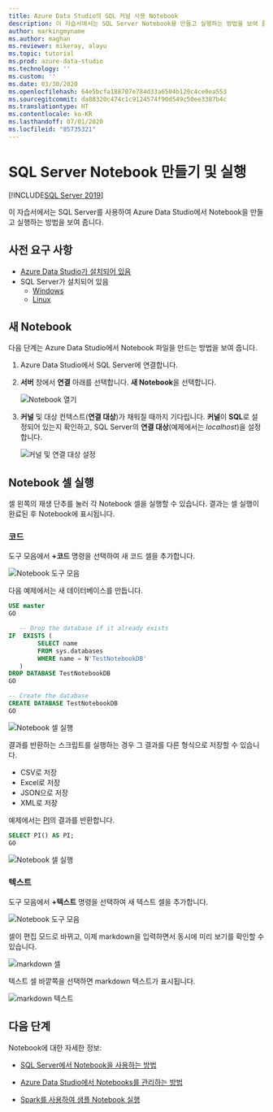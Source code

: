 ```yaml
---
title: Azure Data Studio의 SQL 커널 사용 Notebook
description: 이 자습서에서는 SQL Server Notebook을 만들고 실행하는 방법을 보여 줍니다.
author: markingmyname
ms.author: maghan
ms.reviewer: mikeray, alayu
ms.topic: tutorial
ms.prod: azure-data-studio
ms.technology: ''
ms.custom: ''
ms.date: 03/30/2020
ms.openlocfilehash: 64e5bcfa188707e784d33a6504b120c4ce0ea553
ms.sourcegitcommit: da88320c474c1c9124574f90d549c50ee3387b4c
ms.translationtype: HT
ms.contentlocale: ko-KR
ms.lasthandoff: 07/01/2020
ms.locfileid: "85735321"
---
```

# <a name="create-and-run-a-sql-server-notebook"></a>SQL Server Notebook 만들기 및 실행

[!INCLUDE[SQL Server 2019](../includes/applies-to-version/sqlserver2019.md)]

이 자습서에서는 SQL Server를 사용하여 Azure Data Studio에서 Notebook을 만들고 실행하는 방법을 보여 줍니다.

## <a name="prerequisites"></a>사전 요구 사항

- [Azure Data Studio가 설치되어 있음](download-azure-data-studio.md)
- SQL Server가 설치되어 있음
  - [Windows](../database-engine/install-windows/install-sql-server.md)
  - [Linux](../linux/sql-server-linux-setup.md)

## <a name="new-notebook"></a>새 Notebook

다음 단계는 Azure Data Studio에서 Notebook 파일을 만드는 방법을 보여 줍니다.

1. Azure Data Studio에서 SQL Server에 연결합니다.

2. **서버** 창에서 **연결** 아래를 선택합니다. **새 Notebook**을 선택합니다.

   ![Notebook 열기](media/notebook-tutorial/azure-data-studio-open-notebook.png)

3. **커널** 및 대상 컨텍스트(**연결 대상**)가 채워질 때까지 기다립니다. **커널**이 **SQL**로 설정되어 있는지 확인하고, SQL Server의 **연결 대상**(예제에서는 *localhost*)을 설정합니다.

   ![커널 및 연결 대상 설정](media/notebook-tutorial/set-kernel-and-attach-to.png)

## <a name="run-a-notebook-cell"></a>Notebook 셀 실행

셀 왼쪽의 재생 단추를 눌러 각 Notebook 셀을 실행할 수 있습니다. 결과는 셀 실행이 완료된 후 Notebook에 표시됩니다.

### <a name="code"></a>코드

도구 모음에서 **+코드** 명령을 선택하여 새 코드 셀을 추가합니다.

![Notebook 도구 모음](media/notebooks-guidance/notebook-toolbar.png)

다음 예제에서는 새 데이터베이스를 만듭니다.

```sql
USE master
GO

   -- Drop the database if it already exists
IF  EXISTS (
        SELECT name
        FROM sys.databases
        WHERE name = N'TestNotebookDB'
   )
DROP DATABASE TestNotebookDB
GO

-- Create the database
CREATE DATABASE TestNotebookDB
GO
```

   ![Notebook 셀 실행](media/notebook-tutorial/run-notebook-cell.png)

결과를 반환하는 스크립트를 실행하는 경우 그 결과를 다른 형식으로 저장할 수 있습니다.

- CSV로 저장
- Excel로 저장
- JSON으로 저장
- XML로 저장

예제에서는 [PI](../t-sql/functions/pi-transact-sql.md)의 결과를 반환합니다.

```sql
SELECT PI() AS PI;
GO
```

![Notebook 셀 실행](media/notebook-tutorial/run-notebook-cell-2.png)

### <a name="text"></a>텍스트

도구 모음에서 **+텍스트** 명령을 선택하여 새 텍스트 셀을 추가합니다.

![Notebook 도구 모음](media/notebooks-guidance/notebook-toolbar.png)

셀이 편집 모드로 바뀌고, 이제 markdown을 입력하면서 동시에 미리 보기를 확인할 수 있습니다.

![markdown 셀](media/notebooks-guidance/notebook-markdown-cell.png)

텍스트 셀 바깥쪽을 선택하면 markdown 텍스트가 표시됩니다.

![markdown 텍스트](media/notebooks-guidance/notebook-markdown-preview.png)

## <a name="next-steps"></a>다음 단계

Notebook에 대한 자세한 정보:

- [SQL Server에서 Notebook을 사용하는 방법](notebooks-guidance.md)

- [Azure Data Studio에서 Notebooks를 관리하는 방법](notebooks-manage-sql-server.md)

- [Spark를 사용하여 샘플 Notebook 실행](../big-data-cluster/notebooks-tutorial-spark.md)